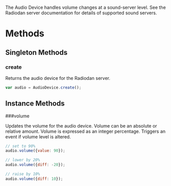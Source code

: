 The Audio Device handles volume changes at a sound-server level. See the
Radiodan server documentation for details of supported sound servers.

# Methods

## Singleton Methods

### create

Returns the audio device for the Radiodan server.

```javascript
var audio = AudioDevice.create();
```

## Instance Methods

###volume

Updates the volume for the audio device. Volume can be an absolute or relative
amount. Volume is expressed as an integer percentage. Triggers an event if
volume level is altered.

```javascript
// set to 90%
audio.volume({value: 90});

// lower by 20%
audio.volume({diff: -20});

// raise by 10%
audio.volume({diff: 10});
```
